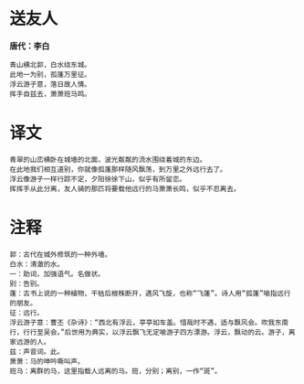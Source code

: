 # 送友人

**唐代：李白**

    青山横北郭，白水绕东城。
    此地一为别，孤蓬万里征。
    浮云游子意，落日故人情。
    挥手自兹去，萧萧班马鸣。

# 译文

    青翠的山峦横卧在城墙的北面，波光粼粼的流水围绕着城的东边。
    在此地我们相互道别，你就像孤蓬那样随风飘荡，到万里之外远行去了。
    浮云像游子一样行踪不定，夕阳徐徐下山，似乎有所留恋。
    挥挥手从此分离，友人骑的那匹将要载他远行的马萧萧长鸣，似乎不忍离去。

# 注释

    郭：古代在城外修筑的一种外墙。
    白水：清澈的水。
    一：助词，加强语气。名做状。
    别：告别。
    蓬：古书上说的一种植物，干枯后根株断开，遇风飞旋，也称“飞蓬”。诗人用“孤蓬”喻指远行的朋友。
    征：远行。
    浮云游子意：曹丕《杂诗》：“西北有浮云，亭亭如车盖。惜哉时不遇，适与飘风会。吹我东南行，行行至吴会。”后世用为典实，以浮云飘飞无定喻游子四方漂游。浮云，飘动的云。游子，离家远游的人。
    兹：声音词。此。
    萧萧：马的呻吟嘶叫声。
    班马：离群的马，这里指载人远离的马。班，分别；离别，一作“斑”。